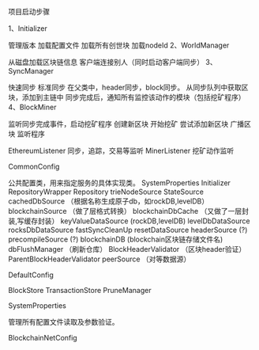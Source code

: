 项目启动步骤

1、Initializer

管理版本
加载配置文件
加载所有创世块
加载nodeId
2、WorldManager

从磁盘加载区块链信息
客户端连接别人（同时启动客户端同步）
3、SyncManager

快速同步
标准同步
在父类中，header同步，block同步。
从同步队列中获取区块，添加到主链中
同步完成后，通知所有监控该动作的模块（包括挖矿程序）
4、BlockMiner

监听同步完成事件，启动挖矿程序
创建新区块
开始挖矿
尝试添加新区块
广播区块
监听程序

EthereumListener 同步，追踪，交易等监听
MinerListener 挖矿动作监听

CommonConfig

公共配置类，用来指定服务的具体实现类。
SystemProperties
Initializer
RepositoryWrapper
Repository
trieNodeSource
StateSource
cachedDbSource （根据名称生成原子db，如rockDB,levelDB）
blockchainSource （做了层格式转换）
blockchainDbCache （又做了一层封装,写缓存封装）
keyValueDataSource (rockDB,levelDB)
levelDbDataSource
rocksDbDataSource
fastSyncCleanUp
resetDataSource
headerSource (?)
precompileSource (?)
blockchainDB (blockchain区块链存储文件名)
dbFlushManager （刷新仓库）
BlockHeaderValidator （区块header验证）
ParentBlockHeaderValidator
peerSource （对等数据源）

DefaultConfig

BlockStore
TransactionStore
PruneManager

SystemProperties

管理所有配置文件读取及参数验证。

BlockchainNetConfig